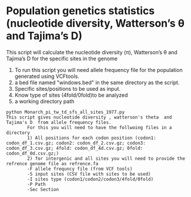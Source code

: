 # Population genetics statistics (nucleotide diversity, Watterson’s θ and Tajima’s D)


This script will calculate the nucleotide diversity (π), Watterson’s θ and Tajima’s D for the specific sites in the genome
1) To run this script you will need allele frequency file for the population generated using VCFtools. 
2) a bed file named "windows.bed" in the same directory as the script. 
3) Specific sites/positions to be used as input. 
4) Know type of sites (4fold/0fold)to be analyzed
5) a working directory path

```
python Monarch_pi_tw_td_sfs_all_sites_1977.py
This script gives nucleotide diversity , watterson's theta  and Tajima's D  from allele frequency files. 
        For this you will need to have the follwoing files in a directory
        1) All positions for each codon position (codon1: codon_df_1.csv.gz; codon2: codon_df_2.csv.gz; codon3: codon_df_3.csv.gz; 4fold: codon_df_4d.csv.gz; 0fold: codon_df_0d.csv.gz;)
        2) for intergenic and all sites you will need to provide the refrence genome file as refrence.fa
        -F allele frequncy file (from VCF tools)
        -S input sites (CSV file with sites to be used)
        -I sites type (codon1/codon2/codon3/4fold/0fold)
        -P Path
        -Sec Section
```
